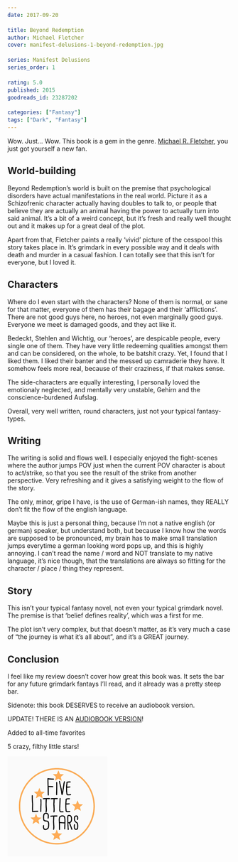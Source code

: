 ```yaml
---
date: 2017-09-20

title: Beyond Redemption
author: Michael Fletcher
cover: manifest-delusions-1-beyond-redemption.jpg

series: Manifest Delusions
series_order: 1

rating: 5.0
published: 2015
goodreads_id: 23287202

categories: ["Fantasy"]
tags: ["Dark", "Fantasy"]
---
```


Wow. Just… Wow. This book is a gem in the genre. [Michael R. Fletcher](), you just got yourself a new fan.

<!--more-->

## World-building

Beyond Redemption’s world is built on the premise that psychological disorders have actual manifestations in the real world. Picture it as a Schizofrenic character actually having doubles to talk to, or people that believe they are actually an animal having the power to actually turn into said animal. It’s a bit of a weird concept, but it’s fresh and really well thought out and it makes up for a great deal of the plot.

Apart from that, Fletcher paints a really ‘vivid’ picture of the cesspool this story takes place in. It’s grimdark in every possible way and it deals with death and murder in a casual fashion. I can totally see that this isn’t for everyone, but I loved it.

## Characters

Where do I even start with the characters? None of them is normal, or sane for that matter, everyone of them has their bagage and their ‘afflictions’.  There are not good guys here, no heroes, not even marginally good guys. Everyone we meet is damaged goods, and they act like it.

Bedeckt, Stehlen and Wichtig, our ‘heroes’, are despicable people, every single one of them. They have very little redeeming qualities amongst them and can be considered, on the whole, to be batshit crazy. Yet, I found that I liked them. I liked their banter and the messed up camraderie they have. It somehow feels more real, because of their craziness, if that makes sense.

The side-characters are equally interesting, I personally loved the emotionaly neglected, and mentally very unstable, Gehirn and the conscience-burdened Aufslag.

Overall, very well written, round characters, just not your typical fantasy-types.

## Writing

The writing is solid and flows well. I especially enjoyed the fight-scenes where the author jumps POV just when the current POV character is about to act/strike, so that you see the result of the strike from another perspective. Very refreshing and it gives a satisfying weight to the flow of the story.

The only, minor, gripe I have, is the use of German-ish names, they REALLY don’t fit the flow of the english language.

Maybe this is just a personal thing, because I’m not a native english (or german) speaker, but understand both, but because I know how the words are supposed to be pronounced, my brain has to make small translation jumps everytime a german looking word pops up, and this is highly annoying. I can’t read the name / word and NOT translate to my native language, it’s nice though, that the translations are always so fitting for the character / place / thing they represent.

## Story

This isn’t your typical fantasy novel, not even your typical grimdark novel. The premise is that ‘belief defines reality’, which was a first for me.

The plot isn’t very complex, but that doesn’t matter, as it’s very much a case of “the journey is what it’s all about”, and it’s a GREAT journey.

## Conclusion

I feel like my review doesn’t cover how great this book was. It sets the bar for any future grimdark fantays I’ll read, and it already was a pretty steep bar.

Sidenote: this book DESERVES to receive an audiobook version.

UPDATE! THERE IS AN [AUDIOBOOK VERSION](https://www.audible.com/pd/Beyond-Redemption-Audiobook/1774248662)!

Added to all-time favorites

5 crazy, filthy little stars!

![5 little stars](/assets/content/five-little-stars.png)
